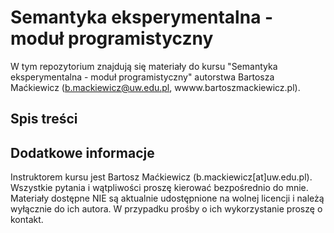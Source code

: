 # Semantyka eksperymentalna - moduł programistyczny

W tym repozytorium znajdują się materiały do kursu "Semantyka eksperymentalna - moduł programistyczny" autorstwa Bartosza Maćkiewicz (b.mackiewicz@uw.edu.pl, wwww.bartoszmackiewicz.pl).

## Spis treści

## Dodatkowe informacje

Instruktorem kursu jest Bartosz Maćkiewicz (b.mackiewicz[at]uw.edu.pl). Wszystkie pytania i wątpliwości proszę kierować bezpośrednio do mnie. Materiały dostępne NIE są aktualnie udostępnione na wolnej licencji i należą wyłącznie do ich autora. W przypadku prośby o ich wykorzystanie proszę o kontakt.
